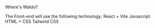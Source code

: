Where's Waldo?

The Front-end will use the following technology:
React + Vite
Javascript
HTML + CSS
Tailwind CSS


